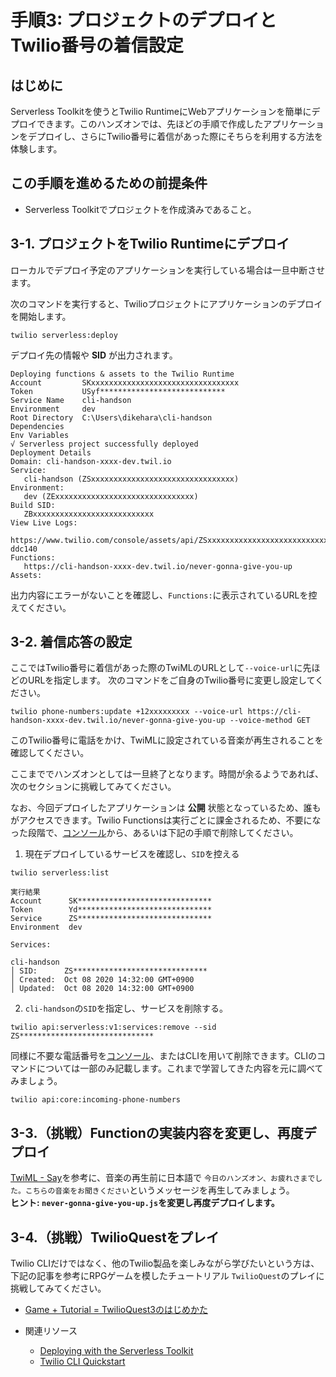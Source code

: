 #  手順3: プロジェクトのデプロイとTwilio番号の着信設定
## はじめに
Serverless Toolkitを使うとTwilio RuntimeにWebアプリケーションを簡単にデプロイできます。このハンズオンでは、先ほどの手順で作成したアプリケーションをデプロイし、さらにTwilio番号に着信があった際にそちらを利用する方法を体験します。

## この手順を進めるための前提条件
- Serverless Toolkitでプロジェクトを作成済みであること。

## 3-1. プロジェクトをTwilio Runtimeにデプロイ

ローカルでデプロイ予定のアプリケーションを実行している場合は一旦中断させます。

次のコマンドを実行すると、Twilioプロジェクトにアプリケーションのデプロイを開始します。

```
twilio serverless:deploy
```
デプロイ先の情報や __SID__ が出力されます。

```
Deploying functions & assets to the Twilio Runtime
Account         SKxxxxxxxxxxxxxxxxxxxxxxxxxxxxxxxxx
Token           USyf****************************
Service Name    cli-handson
Environment     dev
Root Directory  C:\Users\dikehara\cli-handson
Dependencies
Env Variables
√ Serverless project successfully deployed
Deployment Details
Domain: cli-handson-xxxx-dev.twil.io
Service:
   cli-handson (ZSxxxxxxxxxxxxxxxxxxxxxxxxxxxxxxxx)
Environment:
   dev (ZExxxxxxxxxxxxxxxxxxxxxxxxxxxxxxx)
Build SID:
   ZBxxxxxxxxxxxxxxxxxxxxxxxxxxx
View Live Logs:
   https://www.twilio.com/console/assets/api/ZSxxxxxxxxxxxxxxxxxxxxxxxxxxxxxxxx/environment/ZExxxxxxxxxxxxxxxxxxxxxxxxxxx
ddc140
Functions:
   https://cli-handson-xxxx-dev.twil.io/never-gonna-give-you-up
Assets:
```
出力内容にエラーがないことを確認し、`Functions:`に表示されているURLを控えてください。

## 3-2. 着信応答の設定

ここではTwilio番号に着信があった際のTwiMLのURLとして`--voice-url`に先ほどのURLを指定します。
次のコマンドをご自身のTwilio番号に変更し設定してください。
```
twilio phone-numbers:update +12xxxxxxxxx --voice-url https://cli-handson-xxxx-dev.twil.io/never-gonna-give-you-up --voice-method GET
```

このTwilio番号に電話をかけ、TwiMLに設定されている音楽が再生されることを確認してください。

ここまででハンズオンとしては一旦終了となります。時間が余るようであれば、次のセクションに挑戦してみてください。

なお、今回デプロイしたアプリケーションは __公開__ 状態となっているため、誰もがアクセスできます。Twilio Functionsは実行ごとに課金されるため、不要になった段階で、[コンソール](https://jp.twilio.com/console/functions/overview/services)から、あるいは下記の手順で削除してください。

1. 現在デプロイしているサービスを確認し、`SID`を控える
```
twilio serverless:list

実行結果
Account      SK******************************
Token        Yd******************************
Service      ZS******************************
Environment  dev

Services:

cli-handson
│ SID:      ZS******************************
│ Created:  Oct 08 2020 14:32:00 GMT+0900
│ Updated:  Oct 08 2020 14:32:00 GMT+0900
```
2. `cli-handson`の`SID`を指定し、サービスを削除する。
```
twilio api:serverless:v1:services:remove --sid ZS******************************
```

同様に不要な電話番号を[コンソール](https://jp.twilio.com/console/phone-numbers/incoming)、またはCLIを用いて削除できます。CLIのコマンドについては一部のみ記載します。これまで学習してきた内容を元に調べてみましょう。

```
twilio api:core:incoming-phone-numbers
```

## 3-3.（挑戦）Functionの実装内容を変更し、再度デプロイ

[TwiML - Say](https://www.twilio.com/docs/voice/twiml/say)を参考に、音楽の再生前に日本語で `今日のハンズオン、お疲れさまでした。こちらの音楽をお聞きください`というメッセージを再生してみましょう。  
__ヒント: `never-gonna-give-you-up.js`を変更し再度デプロイします。__

## 3-4.（挑戦）TwilioQuestをプレイ

Twilio CLIだけではなく、他のTwilio製品を楽しみながら学びたいという方は、下記の記事を参考にRPGゲームを模したチュートリアル `TwilioQuest`のプレイに挑戦してみてください。

- [Game + Tutorial = TwilioQuest3のはじめかた](https://www.twilio.com/blog/game-tutorial-twilioquest)


- 関連リソース
  - [Deploying with the Serverless Toolkit](https://jp.twilio.com/docs/labs/serverless-toolkit/deploying)
  - [Twilio CLI Quickstart](https://jp.twilio.com/docs/twilio-cli/quickstart)
